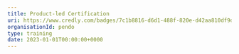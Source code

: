 ```yaml
---
title: Product-led Certification
uri: https://www.credly.com/badges/7c1b8816-d6d1-488f-820e-d42aa810df9d/linked_in_profile
organisationId: pendo
type: training
date: 2023-01-01T00:00:00+0000
---
```

